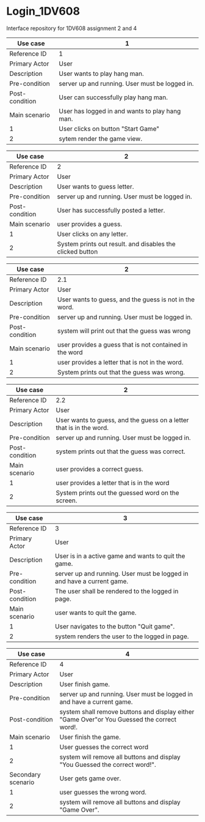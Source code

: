 # Login_1DV608
Interface repository for 1DV608 assignment 2 and 4


| Use case       | 1                                              |
|----------------|------------------------------------------------|
| Reference ID   | 1                                              |
| Primary Actor  | User                                           |
| Description    | User wants to play hang man.                   |
| Pre-condition  | server up and running. User must be logged in. |
| Post-condition | User can successfully play hang man.           |
| Main scenario  | User has logged in and wants to play hang man. |
| 1              | User clicks on button "Start Game"             |
| 2              | sytem render the game view.                                             |



| Use case       | 2                                              |
|----------------|------------------------------------------------|
| Reference ID   | 2                                              |
| Primary Actor  | User                                           |
| Description    | User wants to guess letter.                    |
| Pre-condition  | server up and running. User must be logged in. |
| Post-condition | User has successfully posted a letter.         |
| Main scenario  | user provides a guess.                         |
| 1              | User clicks on any letter.                     |
| 2              | System prints out result. and disables the clicked button|



| Use case       | 2                                                      |
|----------------|--------------------------------------------------------|
| Reference ID   | 2.1                                                    |
| Primary Actor  | User                                                   |
| Description    | User wants to guess, and the guess is not in the word. |
| Pre-condition  | server up and running. User must be logged in.         |
| Post-condition | system will print out that the guess was wrong         |
| Main scenario  | user provides a guess that is not contained in the word|
| 1              | user provides a letter that is not in the word.        |
| 2              | System prints out that the guess was wrong.            |


| Use case       | 2                                                                   |
|----------------|---------------------------------------------------------------------|
| Reference ID   | 2.2                                                                 |
| Primary Actor  | User                                                                |
| Description    | User wants to guess, and the guess on a letter that is in the word. |
| Pre-condition  | server up and running. User must be logged in.                      |
| Post-condition | system prints out that the guess was correct.                       |
| Main scenario  | user provides a correct guess.                                      |
| 1              | user provides a letter that is in the word                          |
| 2              | System prints out the guessed word on the screen.                   |


| Use case       | 3                                                                      |
|----------------|------------------------------------------------------------------------|
| Reference ID   | 3                                                                      |
| Primary Actor  | User                                                                   |
| Description    | User is in a active game and wants to quit the game.              |
| Pre-condition  | server up and running. User must be logged in and have a current game. |
| Post-condition | The user shall be rendered to the logged in page.                      |
| Main scenario  | user wants to quit the game.                                           |
| 1              | User navigates to the button "Quit game".                              |
| 2              | system renders the user to the logged in page.                         |



| Use case           | 4                                                                                           |
|--------------------|---------------------------------------------------------------------------------------------|
| Reference ID       | 4                                                                                           |
| Primary Actor      | User                                                                                        |
| Description        | User finish game.                                                                           |
| Pre-condition      | server up and running. User must be logged in and have a current game.                      |
| Post-condition     | system shall remove buttons and display either "Game Over"or You Guessed the correct word!. |
| Main scenario      | User finish the game.                                                                       |
| 1                  | User guesses the correct word                                                               |
| 2                  | system will remove all buttons and display "You Guessed the correct word!".                 |
| Secondary scenario | User gets game over.                                                                        |
| 1                  | user guesses the wrong word.                                                                |
| 2                  | system will remove all buttons and display "Game Over".                                     |

